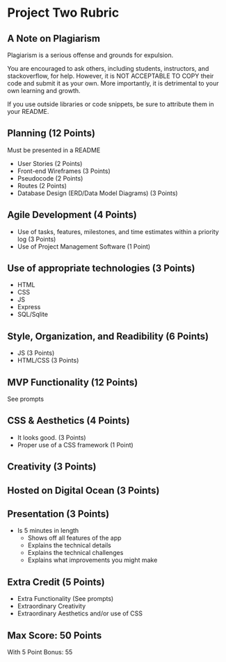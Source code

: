 # Project Two Rubric

## A Note on Plagiarism
Plagiarism is a serious offense and grounds for expulsion.

You are encouraged to ask others, including students, instructors, and stackoverflow, for help. However, it is NOT ACCEPTABLE TO COPY their code and submit it as your own. More importantly, it is detrimental to your own learning and growth.

If you use outside libraries or code snippets, be sure to attribute them in your README.

## Planning (12 Points)
Must be presented in a README

- User Stories (2 Points) 
- Front-end Wireframes (3 Points) 
- Pseudocode (2 Points)
- Routes (2 Points)
- Database Design (ERD/Data Model Diagrams) (3 Points)


## Agile Development (4 Points)

- Use of tasks, features, milestones, and time estimates within a priority log (3 Points)
- Use of Project Management Software (1 Point)

## Use of appropriate technologies (3 Points)

- HTML
- CSS
- JS
- Express
- SQL/Sqlite

## Style, Organization, and Readibility (6 Points)

- JS (3 Points)
- HTML/CSS (3 Points)

## MVP Functionality (12 Points)
See prompts

## CSS & Aesthetics (4 Points)

- It looks good. (3 Points)
- Proper use of a CSS framework (1 Point)

## Creativity (3 Points)

## Hosted on Digital Ocean (3 Points)

## Presentation (3 Points)

- Is 5 minutes in length
     - Shows off all features of the app
     - Explains the technical details
     - Explains the technical challenges
     - Explains what improvements you might make

## Extra Credit (5 Points)
- Extra Functionality (See prompts)
- Extraordinary Creativity
- Extraordinary Aesthetics and/or use of CSS

## Max Score: 50 Points
With 5 Point Bonus: 55
